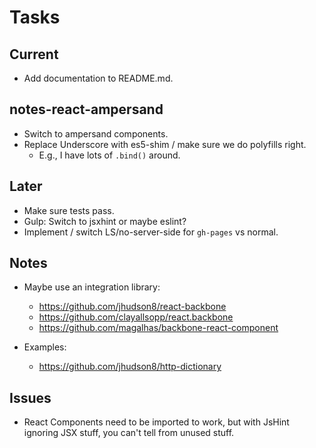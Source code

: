 Tasks
=====

## Current

* Add documentation to README.md.

## notes-react-ampersand

* Switch to ampersand components.
* Replace Underscore with es5-shim / make sure we do polyfills right.
    * E.g., I have lots of `.bind()` around.

## Later

* Make sure tests pass.
* Gulp: Switch to jsxhint or maybe eslint?
* Implement / switch LS/no-server-side for `gh-pages` vs normal.

## Notes

* Maybe use an integration library:
    * https://github.com/jhudson8/react-backbone
    * https://github.com/clayallsopp/react.backbone
    * https://github.com/magalhas/backbone-react-component

* Examples:
    * https://github.com/jhudson8/http-dictionary

## Issues

* React Components need to be imported to work, but with JsHint ignoring
  JSX stuff, you can't tell from unused stuff.
